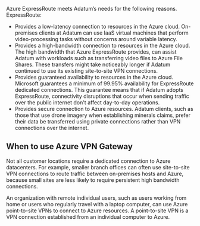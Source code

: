 Azure ExpressRoute meets Adatum’s needs for the following reasons. ExpressRoute: 

- Provides a low-latency connection to resources in the Azure cloud. On-premises clients at Adatum can use IaaS virtual machines that perform video-processing tasks without concerns around variable latency.  
- Provides a high-bandwidth connection to resources in the Azure cloud. The high bandwidth that Azure ExpressRoute provides, can assist Adatum with workloads such as transferring video files to Azure File Shares. These transfers might take noticeably longer if Adatum continued to use its existing site-to-site VPN connections.
- Provides guaranteed availability to resources in the Azure cloud. Microsoft guarantees a minimum of 99.95% availability for ExpressRoute dedicated connections. This guarantee means that if Adatum adopts ExpressRoute, connectivity disruptions that occur when sending traffic over the public internet don't affect day-to-day operations.
- Provides secure connection to Azure resources. Adatum clients, such as those that use drone imagery when establishing minerals claims, prefer their data be transferred using private connections rather than VPN connections over the internet.

## When to use Azure VPN Gateway

Not all customer locations require a dedicated connection to Azure datacenters. For example, smaller branch offices can often use site-to-site VPN connections to route traffic between on-premises hosts and Azure, because small sites are less likely to require persistent high bandwidth connections.  

An organization with remote individual users, such as users working from home or users who regularly travel with a laptop computer, can use Azure point-to-site VPNs to connect to Azure resources. A point-to-site VPN is a VPN connection established from an individual computer to Azure.  
